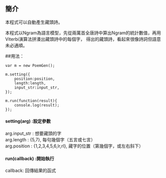## 簡介

本程式可以自動產生藏頭詩。

本程式以Ngram為語言模型，先從兩萬首全唐詩中算出Ngram的統計數值，再用Viterbi演算法拼湊出藏頭詩中的每個字，
得出的藏頭詩，看起來很像詩詞但語意未必通順。


##用法：

```
var m = new PoemGen();

m.setting({
    position:position,
    length:length,
    input_str:input_str,
});

m.run(function(result){
    console.log(result);
});

```


#### setting(arg) :設定參數

arg.input_str : 想要藏頭的字  
arg.length :  {5,7},                每句幾個字（五言或七言）  
arg.position : {1,2,3,4,5,6,lr,rl},  藏字的位置（第幾個字，或左右斜下）  


#### run(callback) :開始執行

callback: 回傳結果的函式

